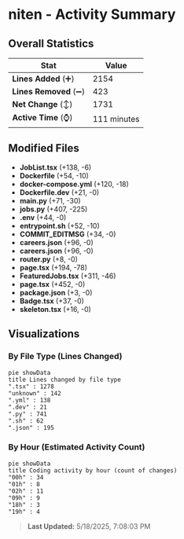 # niten - Activity Summary 

## Overall Statistics

| Stat                   | Value                                                             |
| ---------------------- | ----------------------------------------------------------------- |
| **Lines Added** (➕)   | 2154                                          |
| **Lines Removed** (➖) | 423                                        |
| **Net Change** (↕)    | 1731                |
| **Active Time** (⌚)   | 111 minutes |


## Modified Files
- **JobList.tsx** (+138, -6)
- **Dockerfile** (+54, -10)
- **docker-compose.yml** (+120, -18)
- **Dockerfile.dev** (+21, -0)
- **main.py** (+71, -30)
- **jobs.py** (+407, -225)
- **.env** (+44, -0)
- **entrypoint.sh** (+52, -10)
- **COMMIT_EDITMSG** (+34, -0)
- **careers.json** (+96, -0)
- **careers.json** (+96, -0)
- **router.py** (+8, -0)
- **page.tsx** (+194, -78)
- **FeaturedJobs.tsx** (+311, -46)
- **page.tsx** (+452, -0)
- **package.json** (+3, -0)
- **Badge.tsx** (+37, -0)
- **skeleton.tsx** (+16, -0)

## Visualizations

### By File Type (Lines Changed)

```mermaid
pie showData
title Lines changed by file type
".tsx" : 1278
"unknown" : 142
".yml" : 138
".dev" : 21
".py" : 741
".sh" : 62
".json" : 195
```

### By Hour (Estimated Activity Count)

```mermaid
pie showData
title Coding activity by hour (count of changes)
"00h" : 34
"01h" : 8
"02h" : 11
"09h" : 9
"18h" : 3
"19h" : 4
```


> **Last Updated:** 5/18/2025, 7:08:03 PM